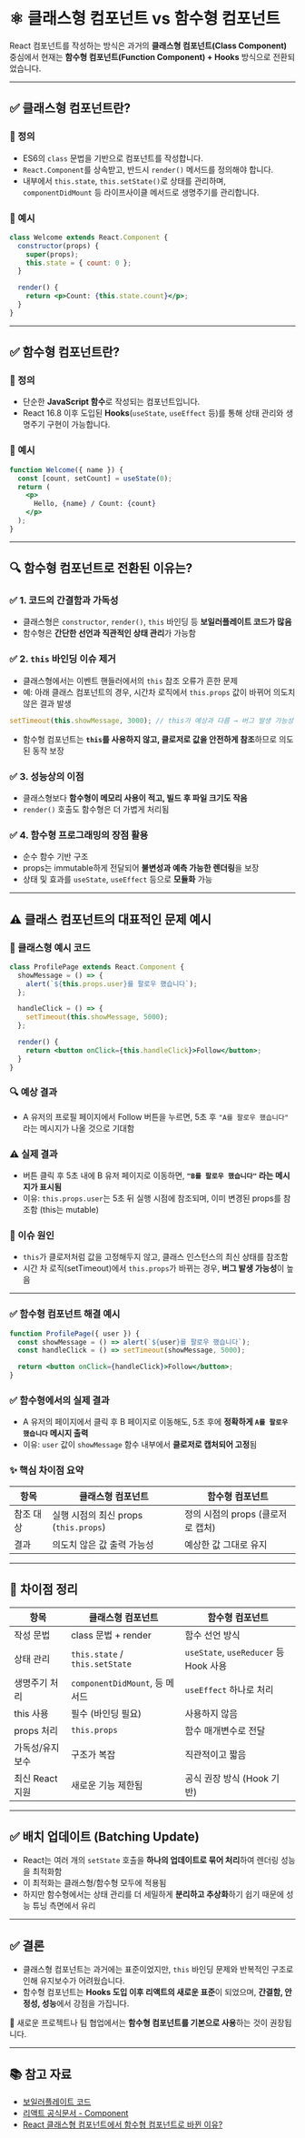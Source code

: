 # ⚛️ 클래스형 컴포넌트 vs 함수형 컴포넌트

React 컴포넌트를 작성하는 방식은 과거의 **클래스형 컴포넌트(Class Component)** 중심에서 현재는 **함수형 컴포넌트(Function Component) + Hooks** 방식으로 전환되었습니다.

---

## ✅ 클래스형 컴포넌트란?

### 📌 정의

- ES6의 `class` 문법을 기반으로 컴포넌트를 작성합니다.
- `React.Component`를 상속받고, 반드시 `render()` 메서드를 정의해야 합니다.
- 내부에서 `this.state`, `this.setState()`로 상태를 관리하며, `componentDidMount` 등 라이프사이클 메서드로 생명주기를 관리합니다.

### 🧪 예시

```jsx
class Welcome extends React.Component {
  constructor(props) {
    super(props);
    this.state = { count: 0 };
  }

  render() {
    return <p>Count: {this.state.count}</p>;
  }
}
```

---

## ✅ 함수형 컴포넌트란?

### 📌 정의

- 단순한 **JavaScript 함수**로 작성되는 컴포넌트입니다.
- React 16.8 이후 도입된 **Hooks**(`useState`, `useEffect` 등)를 통해 상태 관리와 생명주기 구현이 가능합니다.

### 🧪 예시

```jsx
function Welcome({ name }) {
  const [count, setCount] = useState(0);
  return (
    <p>
      Hello, {name} / Count: {count}
    </p>
  );
}
```

---

## 🔍 함수형 컴포넌트로 전환된 이유는?

### ✅ 1. 코드의 간결함과 가독성

- 클래스형은 `constructor`, `render()`, `this` 바인딩 등 **보일러플레이트 코드가 많음**
- 함수형은 **간단한 선언과 직관적인 상태 관리**가 가능함

### ✅ 2. `this` 바인딩 이슈 제거

- 클래스형에서는 이벤트 핸들러에서의 `this` 참조 오류가 흔한 문제
- 예: 아래 클래스 컴포넌트의 경우, 시간차 로직에서 `this.props` 값이 바뀌어 의도치 않은 결과 발생

```jsx
setTimeout(this.showMessage, 3000); // this가 예상과 다름 → 버그 발생 가능성
```

- 함수형 컴포넌트는 **`this`를 사용하지 않고, 클로저로 값을 안전하게 참조**하므로 의도된 동작 보장

### ✅ 3. 성능상의 이점

- 클래스형보다 **함수형이 메모리 사용이 적고, 빌드 후 파일 크기도 작음**
- `render()` 호출도 함수형은 더 가볍게 처리됨

### ✅ 4. 함수형 프로그래밍의 장점 활용

- 순수 함수 기반 구조
- props는 immutable하게 전달되어 **불변성과 예측 가능한 렌더링**을 보장
- 상태 및 효과를 `useState`, `useEffect` 등으로 **모듈화** 가능

---

## ⚠️ 클래스 컴포넌트의 대표적인 문제 예시

### 📌 클래스형 예시 코드

```jsx
class ProfilePage extends React.Component {
  showMessage = () => {
    alert(`${this.props.user}를 팔로우 했습니다`);
  };

  handleClick = () => {
    setTimeout(this.showMessage, 5000);
  };

  render() {
    return <button onClick={this.handleClick}>Follow</button>;
  }
}
```

### 🔍 예상 결과

- A 유저의 프로필 페이지에서 Follow 버튼을 누르면, 5초 후 `"A를 팔로우 했습니다"` 라는 메시지가 나올 것으로 기대함

### ⚠️ 실제 결과

- 버튼 클릭 후 5초 내에 B 유저 페이지로 이동하면, **`"B를 팔로우 했습니다"` 라는 메시지가 표시됨**
- 이유: `this.props.user`는 5초 뒤 실행 시점에 참조되며, 이미 변경된 props를 참조함 (this는 mutable)

### 🔧 이슈 원인

- `this`가 클로저처럼 값을 고정해두지 않고, 클래스 인스턴스의 최신 상태를 참조함
- 시간 차 로직(setTimeout)에서 `this.props`가 바뀌는 경우, **버그 발생 가능성**이 높음

---

### ✅ 함수형 컴포넌트 해결 예시

```jsx
function ProfilePage({ user }) {
  const showMessage = () => alert(`${user}를 팔로우 했습니다`);
  const handleClick = () => setTimeout(showMessage, 5000);

  return <button onClick={handleClick}>Follow</button>;
}
```

### ✅ 함수형에서의 실제 결과

- A 유저의 페이지에서 클릭 후 B 페이지로 이동해도, 5초 후에 **정확하게 `A를 팔로우 했습니다` 메시지 출력**
- 이유: `user` 값이 `showMessage` 함수 내부에서 **클로저로 캡처되어 고정**됨

### ✨ 핵심 차이점 요약

| 항목      | 클래스형 컴포넌트                     | 함수형 컴포넌트                   |
| --------- | ------------------------------------- | --------------------------------- |
| 참조 대상 | 실행 시점의 최신 props (`this.props`) | 정의 시점의 props (클로저로 캡처) |
| 결과      | 의도치 않은 값 출력 가능성            | 예상한 값 그대로 유지             |

---

## 🔄 차이점 정리

| 항목            | 클래스형 컴포넌트              | 함수형 컴포넌트                       |
| --------------- | ------------------------------ | ------------------------------------- |
| 작성 문법       | class 문법 + render            | 함수 선언 방식                        |
| 상태 관리       | `this.state` / `this.setState` | `useState`, `useReducer` 등 Hook 사용 |
| 생명주기 처리   | `componentDidMount`, 등 메서드 | `useEffect` 하나로 처리               |
| this 사용       | 필수 (바인딩 필요)             | 사용하지 않음                         |
| props 처리      | `this.props`                   | 함수 매개변수로 전달                  |
| 가독성/유지보수 | 구조가 복잡                    | 직관적이고 짧음                       |
| 최신 React 지원 | 새로운 기능 제한됨             | 공식 권장 방식 (Hook 기반)            |

---

## ✅ 배치 업데이트 (Batching Update)

- React는 여러 개의 `setState` 호출을 **하나의 업데이트로 묶어 처리**하여 렌더링 성능을 최적화함
- 이 최적화는 클래스형/함수형 모두에 적용됨
- 하지만 함수형에서는 상태 관리를 더 세밀하게 **분리하고 추상화**하기 쉽기 때문에 성능 튜닝 측면에서 유리

---

## ✅ 결론

- 클래스형 컴포넌트는 과거에는 표준이었지만, `this` 바인딩 문제와 반복적인 구조로 인해 유지보수가 어려웠습니다.
- 함수형 컴포넌트는 **Hooks 도입 이후 리액트의 새로운 표준**이 되었으며, **간결함, 안정성, 성능**에서 강점을 가집니다.

📌 새로운 프로젝트나 팀 협업에서는 **함수형 컴포넌트를 기본으로 사용**하는 것이 권장됩니다.

---

## 📚 참고 자료

- [보일러플레이트 코드](https://velog.io/@yellowbutter0327/%EB%B3%B4%EC%9D%BC%EB%9F%AC%ED%94%8C%EB%A0%88%EC%9D%B4%ED%8A%B8%EC%BD%94%EB%93%9C)
- [리액트 공식문서 - Component](https://ko.react.dev/reference/react/Component)
- [React 클래스형 컴포넌트에서 함수형 컴포넌트로 바뀐 이유?](https://velog.io/@shinyejin0212/React-%ED%81%B4%EB%9E%98%EC%8A%A4%ED%98%95-%EC%BB%B4%ED%8F%AC%EB%84%8C%ED%8A%B8%EC%97%90%EC%84%9C-%ED%95%A8%EC%88%98%ED%98%95-%EC%BB%B4%ED%8F%AC%EB%84%8C%ED%8A%B8%EB%A1%9C-%EB%B0%94%EB%80%90-%EC%9D%B4%EC%9C%A0)
